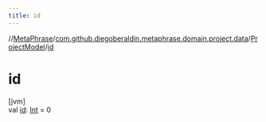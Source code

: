 ```yaml
---
title: id
---
```

//[MetaPhrase](../../../index.html)/[com.github.diegoberaldin.metaphrase.domain.project.data](../index.html)/[ProjectModel](index.html)/[id](id.html)



# id



[jvm]\
val [id](id.html): [Int](https://kotlinlang.org/api/latest/jvm/stdlib/kotlin/-int/index.html) = 0




